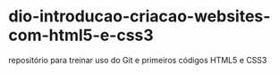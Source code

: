 # dio-introducao-criacao-websites-com-html5-e-css3
repositório para treinar uso do Git e primeiros códigos HTML5 e CSS3

